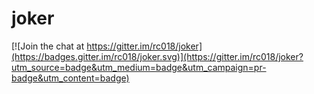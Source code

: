 # joker

[![Join the chat at https://gitter.im/rc018/joker](https://badges.gitter.im/rc018/joker.svg)](https://gitter.im/rc018/joker?utm_source=badge&utm_medium=badge&utm_campaign=pr-badge&utm_content=badge)